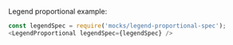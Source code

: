 Legend proportional example:

```js
const legendSpec = require('mocks/legend-proportional-spec');
<LegendProportional legendSpec={legendSpec} />
```
